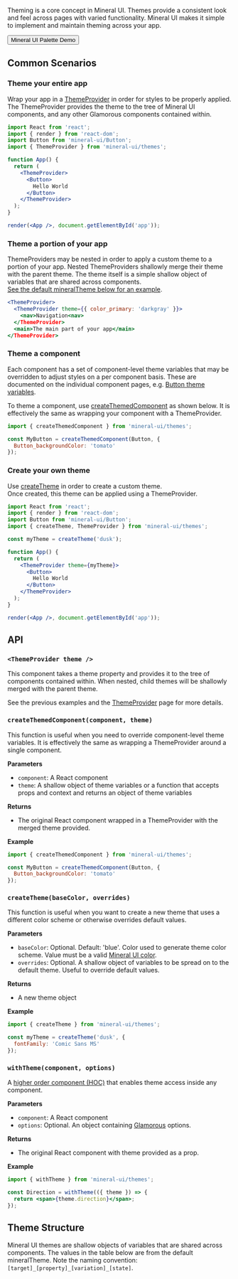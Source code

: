 Theming is a core concept in Mineral UI.  Themes provide a consistent look and
feel across pages with varied functionality.  Mineral UI makes it simple to
implement and maintain theming across your app.

<Button primary element="a" href="/palette-demo/">Mineral UI Palette Demo</Button>

## Common Scenarios

### Theme your entire app

Wrap your app in a [ThemeProvider](#common-scenarios-api) in order for styles to
be properly applied. The ThemeProvider provides the theme to the tree of Mineral
UI components, and any other Glamorous components contained within.

```jsx
import React from 'react';
import { render } from 'react-dom';
import Button from 'mineral-ui/Button';
import { ThemeProvider } from 'mineral-ui/themes';

function App() {
  return (
    <ThemeProvider>
      <Button>
        Hello World
      </Button>
    </ThemeProvider>
  );
}

render(<App />, document.getElementById('app'));
```

### Theme a portion of your app

ThemeProviders may be nested in order to apply a custom theme to a portion of
your app.  Nested ThemeProviders shallowly merge their theme with the parent
theme.  The theme itself is a simple shallow object of variables that are shared
across components.  
[See the default mineralTheme below for an example](#common-scenarios-theme-structure).

```jsx
<ThemeProvider>
  <ThemeProvider theme={{ color_primary: 'darkgray' }}>
    <nav>Navigation<nav>
  </ThemeProvider>
  <main>The main part of your app</main>
</ThemeProvider>
```

### Theme a component

Each component has a set of component-level theme variables that may be
overridden to adjust styles on a per component basis.  These are documented on
the individual component pages,  e.g.
[Button theme variables](/components/button#theme-variables).

To theme a component, use [createThemedComponent](#common-scenarios-api) as
shown below.  It is effectively the same as wrapping your component with a
ThemeProvider.

```jsx
import { createThemedComponent } from 'mineral-ui/themes';

const MyButton = createThemedComponent(Button, {
  Button_backgroundColor: 'tomato'
});
```

### Create your own theme

Use [createTheme](#common-scenarios-api) in order to create a custom theme.  
Once created, this theme can be applied using a ThemeProvider.

```jsx
import React from 'react';
import { render } from 'react-dom';
import Button from 'mineral-ui/Button';
import { createTheme, ThemeProvider } from 'mineral-ui/themes';

const myTheme = createTheme('dusk');

function App() {
  return (
    <ThemeProvider theme={myTheme}>
      <Button>
        Hello World
      </Button>
    </ThemeProvider>
  );
}

render(<App />, document.getElementById('app'));
```


## API

### `<ThemeProvider theme />`

This component takes a theme property and provides it to the tree of components
contained within.  When nested, child themes will be shallowly merged with the
parent theme.

See the previous examples and the [ThemeProvider](/components/theme-provider)
page for more details.

### `createThemedComponent(component, theme)`

This function is useful when you need to override component-level theme
variables.  It is effectively the same as wrapping a ThemeProvider around a
single component.

**Parameters**

* `component`: A React component
* `theme`: A shallow object of theme variables or a function that accepts props
and context and returns an object of theme variables

**Returns**

* The original React component wrapped in a ThemeProvider with the merged theme
provided.

**Example**

```jsx
import { createThemedComponent } from 'mineral-ui/themes';

const MyButton = createThemedComponent(Button, {
  Button_backgroundColor: 'tomato'
});
```

### `createTheme(baseColor, overrides)`

This function is useful when you want to create a new theme that uses a
different color scheme or otherwise overrides default values.

**Parameters**

* `baseColor`: Optional.  Default: 'blue'.  Color used to generate theme color
scheme.  Value must be a valid [Mineral UI color](/color#guidelines-ramps).
* `overrides`: Optional.  A shallow object of variables to be spread on to the
default theme.  Useful to override default values.

**Returns**

* A new theme object

**Example**

```jsx
import { createTheme } from 'mineral-ui/themes';

const myTheme = createTheme('dusk', {
  fontFamily: 'Comic Sans MS'
});
```

### `withTheme(component, options)`

A [higher order component (HOC)](https://reactjs.org/docs/higher-order-components.html)
that enables theme access inside any component.

**Parameters**

* `component`: A React component
* `options`: Optional. An object containing [Glamorous](https://github.com/paypal/glamorous/blob/master/src/with-theme.js)
options.

**Returns**

* The original React component with theme provided as a prop.

**Example**

```jsx
import { withTheme } from 'mineral-ui/themes';

const Direction = withTheme(({ theme }) => {
  return <span>{theme.direction}</span>;
});
```


## Theme Structure

Mineral UI themes are shallow objects of variables that are shared across
components. The values in the table below are from the default mineralTheme.
Note the naming convention: `[target]_[property]_[variation]_[state]`.

<!-- Table of theme variables here -->
